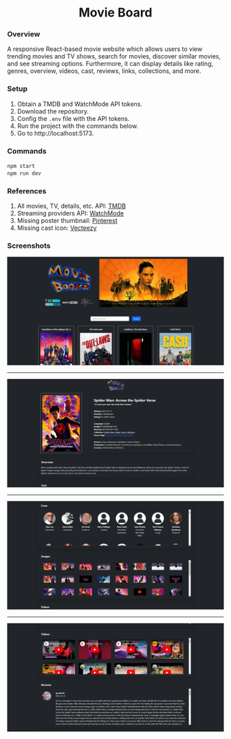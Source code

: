 <h1 align="center">Movie Board</h1>

### Overview

A responsive React-based movie website which allows users to view trending movies and TV shows, search for movies, discover similar movies, and see streaming options. Furthermore, it can display details like rating, genres, overview, videos, cast, reviews, links, collections, and more.

### Setup

1. Obtain a TMDB and WatchMode API tokens.
2. Download the repository.
3. Config the `.env` file with the API tokens.
4. Run the project with the commands below.
5. Go to http://localhost:5173.

### Commands

```bash
npm start
npm run dev
```

### References

1. All movies, TV, details, etc. API: [TMDB](https://www.themoviedb.org/)
2. Streaming providers API: [WatchMode](https://www.watchmode.com/)
3. Missing poster thumbnail: [Pinterest](https://www.pinterest.ca/pin/movie-icon-aesthetic-black-and-white--208361920250010171)
4. Missing cast icon: [Vecteezy](https://www.vecteezy.com/vector-art/8442086-illustration-of-human-icon-vector-user-symbol-icon-modern-design-on-blank-background)

### Screenshots

![App screenshot 1](.\frontend\movie-board\src\assets\app1.png)

<hr/>

![App screenshot 2](.\frontend\movie-board\src\assets\app2.png)

<hr/>

![App screenshot 3](.\frontend\movie-board\src\assets\app3.png)

<hr/>

![App screenshot 4](.\frontend\movie-board\src\assets\app4.png)
